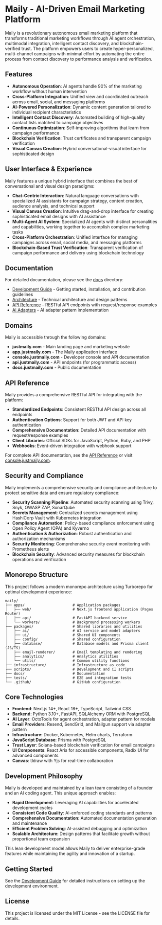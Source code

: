 # Maily - AI-Driven Email Marketing Platform

Maily is a revolutionary autonomous email marketing platform that transforms traditional marketing workflows through AI agent orchestration, multimodal integration, intelligent contact discovery, and blockchain-verified trust. The platform empowers users to create hyper-personalized, multi-channel campaigns with minimal effort by automating the entire process from contact discovery to performance analysis and verification.

## Features

- **Autonomous Operation**: AI agents handle 90% of the marketing workflow without human intervention
- **Cross-Platform Integration**: Unified view and coordinated outreach across email, social, and messaging platforms
- **AI-Powered Personalization**: Dynamic content generation tailored to individual recipient characteristics
- **Intelligent Contact Discovery**: Automated building of high-quality contact lists matched to campaign objectives
- **Continuous Optimization**: Self-improving algorithms that learn from campaign performance
- **Blockchain Verification**: Trust certificates and transparent campaign verification
- **Visual Canvas Creation**: Hybrid conversational-visual interface for sophisticated design

## User Interface & Experience

Maily features a unique hybrid interface that combines the best of conversational and visual design paradigms:

- **Chat-Centric Interaction**: Natural language conversations with specialized AI assistants for campaign strategy, content creation, audience analysis, and technical support
- **Visual Canvas Creation**: Intuitive drag-and-drop interface for creating sophisticated email designs with AI assistance
- **Multi-Agent AI System**: Specialized AI agents with distinct personalities and capabilities, working together to accomplish complex marketing tasks
- **Cross-Platform Orchestration**: Unified interface for managing campaigns across email, social media, and messaging platforms
- **Blockchain-Based Trust Verification**: Transparent verification of campaign performance and delivery using blockchain technology

## Documentation

For detailed documentation, please see the [docs](./docs) directory:

- [Development Guide](./docs/DEVELOPMENT.md) - Getting started, installation, and contribution guidelines
- [Architecture](./docs/ARCHITECTURE.md) - Technical architecture and design patterns
- [API Reference](./docs/API.md) - RESTful API endpoints with request/response examples
- [AI Adapters](./docs/ai-adapters.md) - AI adapter pattern implementation

## Domains

Maily is accessible through the following domains:

- **justmaily.com** - Main landing page and marketing website
- **app.justmaily.com** - The Maily application interface
- **console.justmaily.com** - Developer console and API documentation
- **api.justmaily.com** - API endpoints (for programmatic access)
- **docs.justmaily.com** - Public documentation

## API Reference

Maily provides a comprehensive RESTful API for integrating with the platform:

- **Standardized Endpoints**: Consistent RESTful API design across all endpoints
- **Authentication Options**: Support for both JWT and API key authentication
- **Comprehensive Documentation**: Detailed API documentation with request/response examples
- **Client Libraries**: Official SDKs for JavaScript, Python, Ruby, and PHP
- **Webhooks**: Event-driven integration with webhook support

For complete API documentation, see the [API Reference](./docs/API.md) or visit [console.justmaily.com](https://console.justmaily.com).

## Security and Compliance

Maily implements a comprehensive security and compliance architecture to protect sensitive data and ensure regulatory compliance:

- **Security Scanning Pipeline**: Automated security scanning using Trivy, Snyk, OWASP ZAP, SonarQube
- **Secrets Management**: Centralized secrets management using HashiCorp Vault with Kubernetes integration
- **Compliance Automation**: Policy-based compliance enforcement using Open Policy Agent (OPA) and Kyverno
- **Authentication & Authorization**: Robust authentication and authorization mechanisms
- **Security Monitoring**: Comprehensive security event monitoring with Prometheus alerts
- **Blockchain Security**: Advanced security measures for blockchain operations and verification

## Monorepo Structure

This project follows a modern monorepo architecture using Turborepo for optimal development experience:

```
maily/
├── apps/                      # Application packages
│   ├── web/                   # Next.js frontend application (Pages Router)
│   ├── api/                   # FastAPI backend service
│   └── workers/               # Background processing workers
├── packages/                  # Shared libraries and utilities
│   ├── ai/                    # AI service and model adapters
│   ├── ui/                    # Shared UI components
│   ├── config/                # Shared configuration
│   ├── database/              # Database models and Prisma client (JS/TS)
│   ├── email-renderer/        # Email templating and rendering
│   ├── analytics/             # Analytics utilities
│   └── utils/                 # Common utility functions
├── infrastructure/            # Infrastructure as code
├── scripts/                   # Development and CI scripts
├── docs/                      # Documentation
├── tests/                     # E2E and integration tests
└── .github/                   # GitHub configuration
```

## Core Technologies

- **Frontend**: Next.js 14+, React 18+, TypeScript, Tailwind CSS
- **Backend**: Python 3.10+, FastAPI, SQLAlchemy ORM with PostgreSQL
- **AI Layer**: OctoTools for agent orchestration, adapter pattern for models
- **Email Providers**: Resend, SendGrid, and Mailgun support via adapter pattern
- **Infrastructure**: Docker, Kubernetes, Helm charts, Terraform
- **JavaScript Database**: Prisma with PostgreSQL
- **Trust Layer**: Solana-based blockchain verification for email campaigns
- **UI Components**: React Aria for accessible components, Radix UI for advanced components
- **Canvas**: tldraw with Yjs for real-time collaboration

## Development Philosophy

Maily is developed and maintained by a lean team consisting of a founder and an AI coding agent. This unique approach enables:

- **Rapid Development**: Leveraging AI capabilities for accelerated development cycles
- **Consistent Code Quality**: AI-enforced coding standards and patterns
- **Comprehensive Documentation**: Automated documentation generation and maintenance
- **Efficient Problem Solving**: AI-assisted debugging and optimization
- **Scalable Architecture**: Design patterns that facilitate growth without proportional team expansion

This lean development model allows Maily to deliver enterprise-grade features while maintaining the agility and innovation of a startup.

## Getting Started

See the [Development Guide](./docs/DEVELOPMENT.md#getting-started) for detailed instructions on setting up the development environment.

## License

This project is licensed under the MIT License - see the LICENSE file for details.
